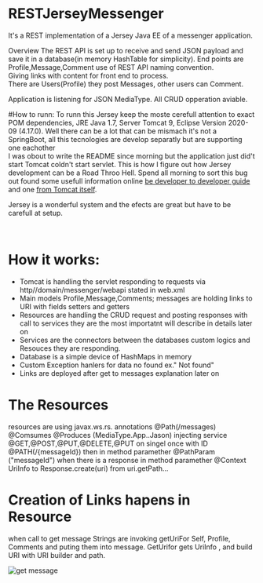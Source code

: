 # RESTJerseyMessenger

It's a REST implementation of a Jersey Java EE of a messenger application.

Overview
The REST API is set up to receive and send JSON payload and save it in a database(in memory HashTable for simplicity).
End points are Profile,Message,Comment use of REST API naming convention.
<br>
Giving links with content for front end to process.
<br>
There are Users(Profile) they post Messages, other users can Comment.

Application is listening for JSON MediaType.
All CRUD opperation aviable.

#How to runn:
To runn this Jersey keep the moste cerefull attention to exact POM dependencies, JRE Java 1.7, Server Tomcat 9, Eclipse Version 2020-09 (4.17.0).
Well there can be a lot that can be mismach it's not a SpringBoot, all this tecnologies are develop separatly but are supporting one eachother
<br>
I was obout to write the README since morning but the application just did't start Tomcat coldn't start servlet.
This is how I figure out how Jersey development can be a Road Throo Hell. 
Spend all morning to sort this bug out found some usefull information online [be developer to developer guide](http://itsystemengineer.blogspot.com/2017/09/restful-api-jax-rs-jersey-2-on-tomcat-9.html)
 and one [from Tomcat itself](http://tomcat.apache.org/whichversion.html).

Jersey is a wonderful system and the efects are great but have to be carefull at setup.

<br>

# How it works:

* Tomcat is handling the servlet responding to requests via http//domain/messenger/webapi stated in web.xml
* Main models Profile,Message,Comments; messages are holding links to URI with fields setters and getters
* Resources are handling the CRUD request and posting responses with call to services they are the most importatnt will describe in details later on
* Services are the connectors between the databases custom logics and Resouces they are responding.
* Database is a simple device of HashMaps in memory
* Custom Exception hanlers for data no found ex." Not found"
* Links are deployed after get to messages explanation later on

# The Resources 
resources are using javax.ws.rs. annotations 
@Path(/messages)
@Comsumes @Produces (MediaType.App..Jason)
injecting service
@GET,@POST,@PUT,@DELETE,@PUT
on singel once with ID @PATH(/{messageId}) then in method paramether @PathParam ("messageId")
when there is a response in method paramether @Context UriInfo to Response.create(uri) from uri.getPath...

# Creation of Links hapens in Resource 
when call to get message Strings are invoking getUriFor Self, Profile, Comments and puting them into message. 
GetUrifor gets UriInfo , and build URI with URI builder and path.


![get message](https://user-images.githubusercontent.com/57790974/132459066-120b03fa-5880-492b-8c3d-1dbfc481517e.jpg)







